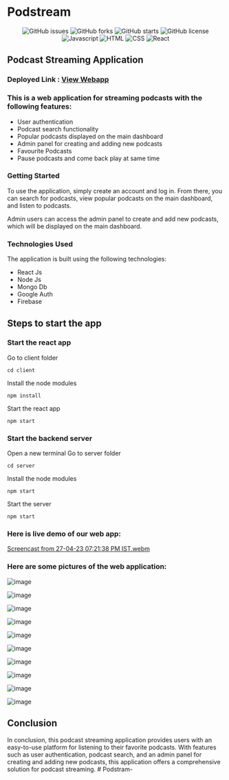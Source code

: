 # Podstream
<div align='center'>

![GitHub issues](https://img.shields.io/github/issues/rishavchanda/Podstream)
![GitHub forks](https://img.shields.io/github/forks/rishavchanda/Podstream)
![GitHub starts](https://img.shields.io/github/stars/rishavchanda/Podstream)
![GitHub license](https://img.shields.io/github/license/rishavchanda/Podstream)
![Javascript](https://img.shields.io/badge/Javascript-Language-yellow)
![HTML](https://img.shields.io/badge/HTML-Hypertext-red)
![CSS](https://img.shields.io/badge/CSS-Styles-pink)
![React](https://img.shields.io/badge/React-Components-orange)

</div>

## Podcast Streaming Application

### Deployed Link : [View Webapp](https://podstream.netlify.app/)

### This is a web application for streaming podcasts with the following features:
- User authentication
- Podcast search functionality
- Popular podcasts displayed on the main dashboard
- Admin panel for creating and adding new podcasts
- Favourite Podcasts
- Pause podcasts and come back play at same time

### Getting Started
To use the application, simply create an account and log in. From there, you can search for podcasts, view popular podcasts on the main dashboard, and listen to podcasts.

Admin users can access the admin panel to create and add new podcasts, which will be displayed on the main dashboard.

### Technologies Used
The application is built using the following technologies:

- React Js
- Node Js
- Mongo Db
- Google Auth
- Firebase

## Steps to start the app

### Start the react app
Go to client folder
```
cd client
```
Install the node modules
```
npm install
```
Start the react app
```
npm start
```

### Start the backend server
Open a new terminal
Go to server folder
```
cd server
```
Install the node modules
```
npm start
```
Start the server
```
npm start
```
### Here is live demo of our web app:

[Screencast from 27-04-23 07:21:38 PM IST.webm](https://user-images.githubusercontent.com/64485885/234887002-60554cc9-c298-42bd-a310-42334f8717a8.webm)


### Here are some pictures of the web application:

![image](https://user-images.githubusercontent.com/100614635/233979351-604732a6-eb97-4124-a4b9-9a07a22f7f9d.png)

![image](https://user-images.githubusercontent.com/64485885/234602896-a1bd8bcc-b72b-4821-83d6-8ad885bf435e.png)

![image](https://user-images.githubusercontent.com/100614635/233979651-69b5dc7f-7c47-404b-9211-dd2a3140bcaa.png)

![image](https://user-images.githubusercontent.com/100614635/233979805-0d1c2381-afb9-4f24-b935-7cef18ccc57f.png)

![image](https://user-images.githubusercontent.com/100614635/233980092-bb4748fd-4199-4d5c-a676-f340ed71c699.png)

![image](https://user-images.githubusercontent.com/100614635/233980287-a0bdf848-7a63-48d3-9f1c-7e7cac717e4c.png)

![image](https://user-images.githubusercontent.com/100614635/233980638-36af0f43-6f38-410c-840a-c3d5ba1ccaee.png)

![image](https://user-images.githubusercontent.com/64485885/234604188-a0ba3e8a-a8fe-4465-afa6-17c34e46848c.png)

![image](https://user-images.githubusercontent.com/100614635/233981364-5124943f-9016-43a5-aa42-3eee4b231430.png)

![image](https://user-images.githubusercontent.com/100614635/233981534-65a6ebb2-3963-4130-8704-db39695f9ac9.png)

## Conclusion

In conclusion, this podcast streaming application provides users with an easy-to-use platform for listening to their favorite podcasts. With features such as user authentication, podcast search, and an admin panel for creating and adding new podcasts, this application offers a comprehensive solution for podcast streaming. 
#   P o d s t r a m -  
 